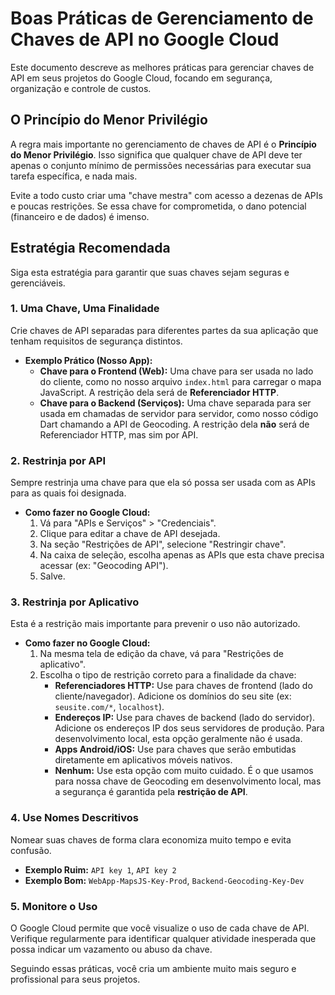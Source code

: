 # Boas Práticas de Gerenciamento de Chaves de API no Google Cloud

Este documento descreve as melhores práticas para gerenciar chaves de API em seus projetos do Google Cloud, focando em segurança, organização e controle de custos.

## O Princípio do Menor Privilégio

A regra mais importante no gerenciamento de chaves de API é o **Princípio do Menor Privilégio**. Isso significa que qualquer chave de API deve ter apenas o conjunto mínimo de permissões necessárias para executar sua tarefa específica, e nada mais.

Evite a todo custo criar uma "chave mestra" com acesso a dezenas de APIs e poucas restrições. Se essa chave for comprometida, o dano potencial (financeiro e de dados) é imenso.

## Estratégia Recomendada

Siga esta estratégia para garantir que suas chaves sejam seguras e gerenciáveis.

### 1. Uma Chave, Uma Finalidade

Crie chaves de API separadas para diferentes partes da sua aplicação que tenham requisitos de segurança distintos.

*   **Exemplo Prático (Nosso App):**
    *   **Chave para o Frontend (Web):** Uma chave para ser usada no lado do cliente, como no nosso arquivo `index.html` para carregar o mapa JavaScript. A restrição dela será de **Referenciador HTTP**.
    *   **Chave para o Backend (Serviços):** Uma chave separada para ser usada em chamadas de servidor para servidor, como nosso código Dart chamando a API de Geocoding. A restrição dela **não** será de Referenciador HTTP, mas sim por API.

### 2. Restrinja por API

Sempre restrinja uma chave para que ela só possa ser usada com as APIs para as quais foi designada.

*   **Como fazer no Google Cloud:**
    1.  Vá para "APIs e Serviços" > "Credenciais".
    2.  Clique para editar a chave de API desejada.
    3.  Na seção "Restrições de API", selecione "Restringir chave".
    4.  Na caixa de seleção, escolha apenas as APIs que esta chave precisa acessar (ex: "Geocoding API").
    5.  Salve.

### 3. Restrinja por Aplicativo

Esta é a restrição mais importante para prevenir o uso não autorizado.

*   **Como fazer no Google Cloud:**
    1.  Na mesma tela de edição da chave, vá para "Restrições de aplicativo".
    2.  Escolha o tipo de restrição correto para a finalidade da chave:
        *   **Referenciadores HTTP:** Use para chaves de frontend (lado do cliente/navegador). Adicione os domínios do seu site (ex: `seusite.com/*`, `localhost`).
        *   **Endereços IP:** Use para chaves de backend (lado do servidor). Adicione os endereços IP dos seus servidores de produção. Para desenvolvimento local, esta opção geralmente não é usada.
        *   **Apps Android/iOS:** Use para chaves que serão embutidas diretamente em aplicativos móveis nativos.
        *   **Nenhum:** Use esta opção com muito cuidado. É o que usamos para nossa chave de Geocoding em desenvolvimento local, mas a segurança é garantida pela **restrição de API**.

### 4. Use Nomes Descritivos

Nomear suas chaves de forma clara economiza muito tempo e evita confusão.

*   **Exemplo Ruim:** `API key 1`, `API key 2`
*   **Exemplo Bom:** `WebApp-MapsJS-Key-Prod`, `Backend-Geocoding-Key-Dev`

### 5. Monitore o Uso

O Google Cloud permite que você visualize o uso de cada chave de API. Verifique regularmente para identificar qualquer atividade inesperada que possa indicar um vazamento ou abuso da chave.

Seguindo essas práticas, você cria um ambiente muito mais seguro e profissional para seus projetos.